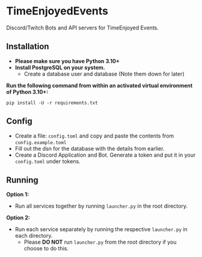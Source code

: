 # TimeEnjoyedEvents
Discord/Twitch Bots and API servers for TimeEnjoyed Events.


## Installation
- **Please make sure you have Python 3.10+**
- **Install PostgreSQL on your system.**
  - Create a database user and database (Note them down for later)


**Run the following command from within an activated virtual environment of Python 3.10+:**
```shell
pip install -U -r requirements.txt
```

## Config
- Create a file: `config.toml` and copy and paste the contents from `config.example.toml`
- Fill out the dsn for the database with the details from earlier.
- Create a Discord Application and Bot. Generate a token and put it in your `config.toml` under tokens.


## Running

**Option 1:**
  - Run all services together by running `launcher.py` in the root directory.

**Option 2:**
  - Run each service separately by running the respective `launcher.py` in each directory.
    - Please **DO NOT** run `launcher.py` from the root directory if you choose to do this.